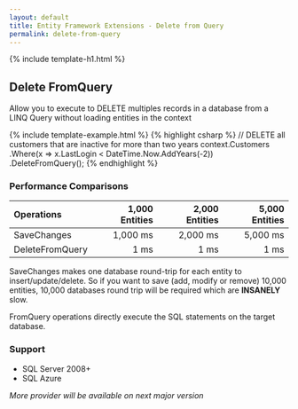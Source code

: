 ```yaml
---
layout: default
title: Entity Framework Extensions - Delete from Query
permalink: delete-from-query
---
```


{% include template-h1.html %}

## Delete FromQuery
Allow you to execute to DELETE multiples records in a database from a LINQ Query without loading entities in the context

{% include template-example.html %} 
{% highlight csharp %}
// DELETE all customers that are inactive for more than two years
context.Customers
    .Where(x => x.LastLogin < DateTime.Now.AddYears(-2))
    .DeleteFromQuery();
{% endhighlight %}

### Performance Comparisons

| Operations      | 1,000 Entities | 2,000 Entities | 5,000 Entities |
| :-------------- | -------------: | -------------: | -------------: |
| SaveChanges     | 1,000 ms       | 2,000 ms       | 5,000 ms       |
| DeleteFromQuery | 1 ms           | 1 ms           | 1 ms           |

SaveChanges makes one database round-trip for each entity to insert/update/delete. So if you want to save (add, modify or remove) 10,000 entities, 10,000 databases round trip will be required which are **INSANELY** slow.

FromQuery operations directly execute the SQL statements on the target database.

### Support
- SQL Server 2008+
- SQL Azure

_More provider will be available on next major version_
